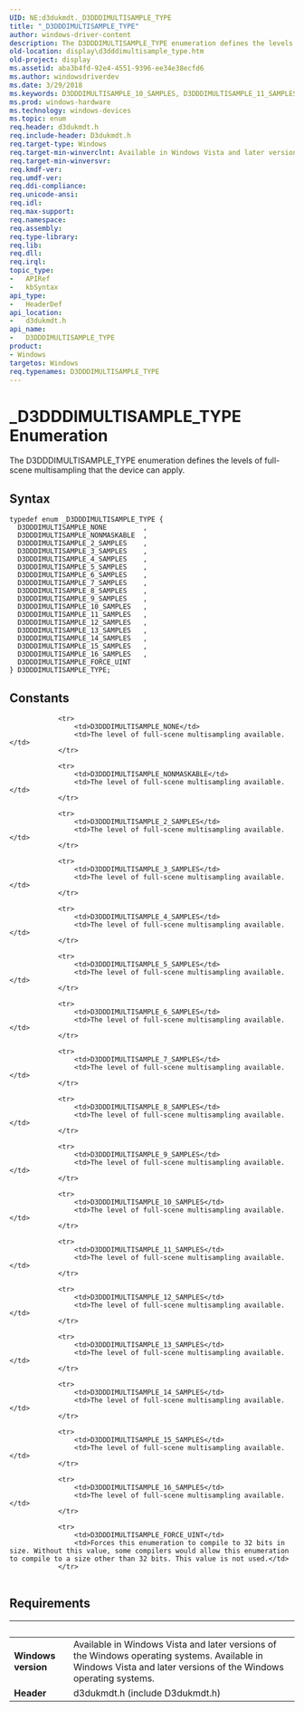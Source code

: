 ```yaml
---
UID: NE:d3dukmdt._D3DDDIMULTISAMPLE_TYPE
title: "_D3DDDIMULTISAMPLE_TYPE"
author: windows-driver-content
description: The D3DDDIMULTISAMPLE_TYPE enumeration defines the levels of full-scene multisampling that the device can apply.
old-location: display\d3dddimultisample_type.htm
old-project: display
ms.assetid: aba3b4fd-92e4-4551-9396-ee34e38ecfd6
ms.author: windowsdriverdev
ms.date: 3/29/2018
ms.keywords: D3DDDIMULTISAMPLE_10_SAMPLES, D3DDDIMULTISAMPLE_11_SAMPLES, D3DDDIMULTISAMPLE_12_SAMPLES, D3DDDIMULTISAMPLE_13_SAMPLES, D3DDDIMULTISAMPLE_14_SAMPLES, D3DDDIMULTISAMPLE_15_SAMPLES, D3DDDIMULTISAMPLE_16_SAMPLES, D3DDDIMULTISAMPLE_2_SAMPLES, D3DDDIMULTISAMPLE_3_SAMPLES, D3DDDIMULTISAMPLE_4_SAMPLES, D3DDDIMULTISAMPLE_5_SAMPLES, D3DDDIMULTISAMPLE_6_SAMPLES, D3DDDIMULTISAMPLE_7_SAMPLES, D3DDDIMULTISAMPLE_8_SAMPLES, D3DDDIMULTISAMPLE_9_SAMPLES, D3DDDIMULTISAMPLE_FORCE_UINT, D3DDDIMULTISAMPLE_NONE, D3DDDIMULTISAMPLE_NONMASKABLE, D3DDDIMULTISAMPLE_TYPE, D3DDDIMULTISAMPLE_TYPE enumeration [Display Devices], DmEnums_e48a95ef-e285-467f-a018-7b5743d3ad8f.xml, _D3DDDIMULTISAMPLE_TYPE, d3dukmdt/D3DDDIMULTISAMPLE_10_SAMPLES, d3dukmdt/D3DDDIMULTISAMPLE_11_SAMPLES, d3dukmdt/D3DDDIMULTISAMPLE_12_SAMPLES, d3dukmdt/D3DDDIMULTISAMPLE_13_SAMPLES, d3dukmdt/D3DDDIMULTISAMPLE_14_SAMPLES, d3dukmdt/D3DDDIMULTISAMPLE_15_SAMPLES, d3dukmdt/D3DDDIMULTISAMPLE_16_SAMPLES, d3dukmdt/D3DDDIMULTISAMPLE_2_SAMPLES, d3dukmdt/D3DDDIMULTISAMPLE_3_SAMPLES, d3dukmdt/D3DDDIMULTISAMPLE_4_SAMPLES, d3dukmdt/D3DDDIMULTISAMPLE_5_SAMPLES, d3dukmdt/D3DDDIMULTISAMPLE_6_SAMPLES, d3dukmdt/D3DDDIMULTISAMPLE_7_SAMPLES, d3dukmdt/D3DDDIMULTISAMPLE_8_SAMPLES, d3dukmdt/D3DDDIMULTISAMPLE_9_SAMPLES, d3dukmdt/D3DDDIMULTISAMPLE_FORCE_UINT, d3dukmdt/D3DDDIMULTISAMPLE_NONE, d3dukmdt/D3DDDIMULTISAMPLE_NONMASKABLE, d3dukmdt/D3DDDIMULTISAMPLE_TYPE, display.d3dddimultisample_type
ms.prod: windows-hardware
ms.technology: windows-devices
ms.topic: enum
req.header: d3dukmdt.h
req.include-header: D3dukmdt.h
req.target-type: Windows
req.target-min-winverclnt: Available in Windows Vista and later versions of the Windows operating systems.
req.target-min-winversvr: 
req.kmdf-ver: 
req.umdf-ver: 
req.ddi-compliance: 
req.unicode-ansi: 
req.idl: 
req.max-support: 
req.namespace: 
req.assembly: 
req.type-library: 
req.lib: 
req.dll: 
req.irql: 
topic_type:
-	APIRef
-	kbSyntax
api_type:
-	HeaderDef
api_location:
-	d3dukmdt.h
api_name:
-	D3DDDIMULTISAMPLE_TYPE
product:
- Windows
targetos: Windows
req.typenames: D3DDDIMULTISAMPLE_TYPE
---
```


# _D3DDDIMULTISAMPLE_TYPE Enumeration
The D3DDDIMULTISAMPLE_TYPE enumeration defines the levels of full-scene multisampling that the device can apply.

## Syntax
```
typedef enum _D3DDDIMULTISAMPLE_TYPE {
  D3DDDIMULTISAMPLE_NONE         ,
  D3DDDIMULTISAMPLE_NONMASKABLE  ,
  D3DDDIMULTISAMPLE_2_SAMPLES    ,
  D3DDDIMULTISAMPLE_3_SAMPLES    ,
  D3DDDIMULTISAMPLE_4_SAMPLES    ,
  D3DDDIMULTISAMPLE_5_SAMPLES    ,
  D3DDDIMULTISAMPLE_6_SAMPLES    ,
  D3DDDIMULTISAMPLE_7_SAMPLES    ,
  D3DDDIMULTISAMPLE_8_SAMPLES    ,
  D3DDDIMULTISAMPLE_9_SAMPLES    ,
  D3DDDIMULTISAMPLE_10_SAMPLES   ,
  D3DDDIMULTISAMPLE_11_SAMPLES   ,
  D3DDDIMULTISAMPLE_12_SAMPLES   ,
  D3DDDIMULTISAMPLE_13_SAMPLES   ,
  D3DDDIMULTISAMPLE_14_SAMPLES   ,
  D3DDDIMULTISAMPLE_15_SAMPLES   ,
  D3DDDIMULTISAMPLE_16_SAMPLES   ,
  D3DDDIMULTISAMPLE_FORCE_UINT
} D3DDDIMULTISAMPLE_TYPE;
```

## Constants

<table>
            
                <tr>
                    <td>D3DDDIMULTISAMPLE_NONE</td>
                    <td>The level of full-scene multisampling available.</td>
                </tr>
            
                <tr>
                    <td>D3DDDIMULTISAMPLE_NONMASKABLE</td>
                    <td>The level of full-scene multisampling available.</td>
                </tr>
            
                <tr>
                    <td>D3DDDIMULTISAMPLE_2_SAMPLES</td>
                    <td>The level of full-scene multisampling available.</td>
                </tr>
            
                <tr>
                    <td>D3DDDIMULTISAMPLE_3_SAMPLES</td>
                    <td>The level of full-scene multisampling available.</td>
                </tr>
            
                <tr>
                    <td>D3DDDIMULTISAMPLE_4_SAMPLES</td>
                    <td>The level of full-scene multisampling available.</td>
                </tr>
            
                <tr>
                    <td>D3DDDIMULTISAMPLE_5_SAMPLES</td>
                    <td>The level of full-scene multisampling available.</td>
                </tr>
            
                <tr>
                    <td>D3DDDIMULTISAMPLE_6_SAMPLES</td>
                    <td>The level of full-scene multisampling available.</td>
                </tr>
            
                <tr>
                    <td>D3DDDIMULTISAMPLE_7_SAMPLES</td>
                    <td>The level of full-scene multisampling available.</td>
                </tr>
            
                <tr>
                    <td>D3DDDIMULTISAMPLE_8_SAMPLES</td>
                    <td>The level of full-scene multisampling available.</td>
                </tr>
            
                <tr>
                    <td>D3DDDIMULTISAMPLE_9_SAMPLES</td>
                    <td>The level of full-scene multisampling available.</td>
                </tr>
            
                <tr>
                    <td>D3DDDIMULTISAMPLE_10_SAMPLES</td>
                    <td>The level of full-scene multisampling available.</td>
                </tr>
            
                <tr>
                    <td>D3DDDIMULTISAMPLE_11_SAMPLES</td>
                    <td>The level of full-scene multisampling available.</td>
                </tr>
            
                <tr>
                    <td>D3DDDIMULTISAMPLE_12_SAMPLES</td>
                    <td>The level of full-scene multisampling available.</td>
                </tr>
            
                <tr>
                    <td>D3DDDIMULTISAMPLE_13_SAMPLES</td>
                    <td>The level of full-scene multisampling available.</td>
                </tr>
            
                <tr>
                    <td>D3DDDIMULTISAMPLE_14_SAMPLES</td>
                    <td>The level of full-scene multisampling available.</td>
                </tr>
            
                <tr>
                    <td>D3DDDIMULTISAMPLE_15_SAMPLES</td>
                    <td>The level of full-scene multisampling available.</td>
                </tr>
            
                <tr>
                    <td>D3DDDIMULTISAMPLE_16_SAMPLES</td>
                    <td>The level of full-scene multisampling available.</td>
                </tr>
            
                <tr>
                    <td>D3DDDIMULTISAMPLE_FORCE_UINT</td>
                    <td>Forces this enumeration to compile to 32 bits in size. Without this value, some compilers would allow this enumeration to compile to a size other than 32 bits. This value is not used.</td>
                </tr>
</table>


## Requirements
| &nbsp; | &nbsp; |
| ---- |:---- |
| **Windows version** | Available in Windows Vista and later versions of the Windows operating systems. Available in Windows Vista and later versions of the Windows operating systems. |
| **Header** | d3dukmdt.h (include D3dukmdt.h) |